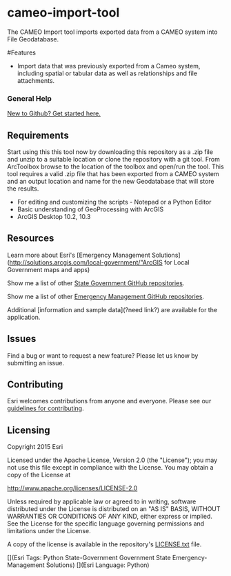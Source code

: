cameo-import-tool
==================

The CAMEO Import tool imports exported data from a CAMEO system into File Geodatabase.

#Features

* Import data that was previously exported from a Cameo system, including spatial or tabular data as well as relationships and file attachments. 

### General Help
[New to Github? Get started here.](http://htmlpreview.github.com/?https://github.com/Esri/esri.github.com/blob/master/help/esri-getting-to-know-github.html)

## Requirements

Start using this this tool now by downloading this repository as a .zip file and unzip to a suitable location or clone the repository with a git tool. From ArcToolbox browse to the location of the toolbox and open/run the tool. This tool requires a valid .zip file that has been exported from a CAMEO system and an output location and name for the new Geodatabase that will store the results.

* For editing and customizing the scripts - Notepad or a Python Editor
* Basic understanding of GeoProcessing with ArcGIS
* ArcGIS Desktop 10.2, 10.3
 
## Resources

Learn more about Esri's [Emergency Management Solutions](http://solutions.arcgis.com/local-government/"ArcGIS for Local Government maps and apps)

Show me a list of other [State Government GitHub repositories](http://esri.github.io/#State-Government).

Show me a list of other [Emergency Management GitHub repositories](http://esri.github.io/#Emergency-Management).

Additional [information and sample data](?need link?)
are available for the application.

## Issues

Find a bug or want to request a new feature?  Please let us know by submitting an issue.


## Contributing

Esri welcomes contributions from anyone and everyone.
Please see our [guidelines for contributing](https://github.com/esri/contributing).

## Licensing

Copyright 2015 Esri

Licensed under the Apache License, Version 2.0 (the "License");
you may not use this file except in compliance with the License.
You may obtain a copy of the License at

   http://www.apache.org/licenses/LICENSE-2.0

Unless required by applicable law or agreed to in writing, software
distributed under the License is distributed on an "AS IS" BASIS,
WITHOUT WARRANTIES OR CONDITIONS OF ANY KIND, either express or implied.
See the License for the specific language governing permissions and
limitations under the License.

A copy of the license is available in the repository's
[LICENSE.txt](LICENSE.txt) file.

[](Esri Tags: Python State-Government Government State Emergency-Management Solutions)
[](Esri Language: Python)
